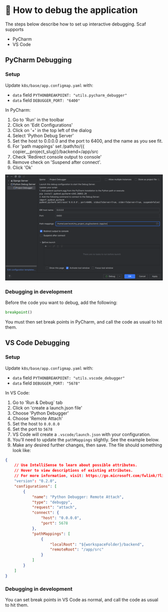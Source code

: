 # :bug: How to debug the application

The steps below describe how to set up interactive debugging. Scaf supports

* PyCharm
* VS Code

## PyCharm Debugging

### Setup

Update `k8s/base/app.configmap.yaml` with:
* `data` field `PYTHONBREAKPOINT: "utils.pycharm_debugger"`
* `data` field `DEBUGGER_PORT: "6400"`

In PyCharm:

1. Go to 'Run' in the toolbar
2. Click on 'Edit Configurations'
3. Click on '+' in the top left of the dialog
4. Select 'Python Debug Server'
5. Set the host to 0.0.0.0 and the port to 6400, and the name as you see fit.
6. For 'path mappings' set /path/to/{{ copier__project_slug}}/backend=/app/src
7. Check 'Redirect console output to console'
8. Remove check on 'Suspend after connect'.
9. Click 'Ok'

![debug__debug_configuration.png](images/debug__debug_configuration.png)

### Debugging in development
Before the code you want to debug, add the following:

```python
breakpoint()
```

You must then set break points in PyCharm, and call the code as usual to hit them.

## VS Code Debugging

### Setup

Update `k8s/base/app.configmap.yaml` with:
* `data` field `PYTHONBREAKPOINT: "utils.vscode_debugger"`
* `data` field `DEBUGGER_PORT: "5678"`

In VS Code:

1. Go to 'Run & Debug` tab
2. Click on 'create a launch.json file'
3. Choose 'Python Debugger'
4. Choose 'Remote Attach'
5. Set the host to `0.0.0.0`
6. Set the port to `5678`
7. VS Code will create a `.vscode/launch.json` with your configuration.
8. You'll need to update the `pathMappings` slightly. See the example below.
9. Make any desired further changes, then save. The file should something look like:

```json
{
    // Use IntelliSense to learn about possible attributes.
    // Hover to view descriptions of existing attributes.
    // For more information, visit: https://go.microsoft.com/fwlink/?linkid=830387
    "version": "0.2.0",
    "configurations": [
        {
            "name": "Python Debugger: Remote Attach",
            "type": "debugpy",
            "request": "attach",
            "connect": {
                "host": "0.0.0.0",
                "port": 5678
            },
            "pathMappings": [
                {
                    "localRoot": "${workspaceFolder}/backend",
                    "remoteRoot": "/app/src"
                }
            ]
        }
    ]
}
```

### Debugging in development

You can set break points in VS Code as normal, and call the code as usual to hit them.
